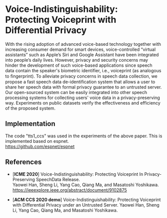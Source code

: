 # Voice-Indistinguishability: Protecting Voiceprint with Differential Privacy


With the rising adoption of advanced voice-based technology together with increasing consumer demand for smart devices, voice-controlled “virtual assistants” such as Apple’s Siri and Google Assistant have been integrated into people’s daily lives.
However, privacy and security concerns may hinder the development of such voice-based applications since speech data contain the speaker's biometric identifier, i.e., voiceprint (as analogous to ﬁngerprint).
To alleviate privacy concerns in speech data collection, we propose a fast speech data de-identification system that allows a user to share her speech data with formal privacy guarantee to an untrusted server.
Our open-sourced system can be easily integrated into other speech processing systems for collecting users' voice data in a privacy-preserving way.
Experiments on public datasets verify the effectiveness and efficiency of the proposed system.

## Implementation
The code "tts1_ccs" was used in the experiments of the above paper.
This is implemented based on espnet. <br>
https://github.com/espnet/espnet


## References

- [**ICME 2020**] Voice-Indistinguishability: Protecting Voiceprint In Privacy-Preserving SpeechData Release. <br>
Yaowei Han, Sheng Li, Yang Cao, Qiang Ma, and Masatoshi Yoshikawa. <br>
https://ieeexplore.ieee.org/abstract/document/9102875

- [**ACM CCS 2020 demo**] Voice-Indistinguishability: Protecting Voiceprint with Differential Privacy under an Untrusted Server.
Yaowei Han, Sheng Li, Yang Cao, Qiang Ma, and Masatoshi Yoshikawa. <br>

